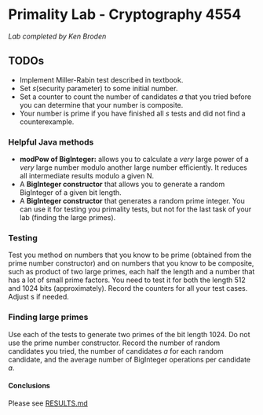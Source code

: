 # Primality Lab - Cryptography 4554

*Lab completed by Ken Broden*

## TODOs

- Implement Miller-Rabin test described in textbook.
- Set *s*(security parameter) to some initial number.
- Set a counter to count the number of candidates *a* that you tried before you can determine that your number is composite.
- Your number is prime if you have finished all *s* tests and did not find a counterexample.

### Helpful Java methods

- **modPow of BigInteger:** allows you to calculate a *very* large power of a *very* large number modulo another large number efficiently.  It reduces all intermediate results modulo a given N.
- A **BigInteger constructor** that allows you to generate a random BigInteger of a given bit length.
- A **BigInteger constructor** that generates a random prime integer.  You can use it for testing you primality tests, but not for the last task of your lab (finding the large primes).

### Testing

Test you method on numbers that you know to be prime (obtained from the prime number constructor) and on numbers that you know to be composite, such as product of two large primes, each half the length and a number that has a lot of small prime factors. You need to test it for both the length 512 and 1024 bits (approximately). Record the counters for all your test cases. Adjust s if needed.

### Finding large primes

Use each of the tests to generate two primes of the bit length 1024. Do not use the prime number constructor. Record the number of random candidates you tried, the number of candidates *a* for each random candidate, and the average number of BigInteger operations per candidate *a*.

#### Conclusions

Please see [RESULTS.md](RESULTS.md)
